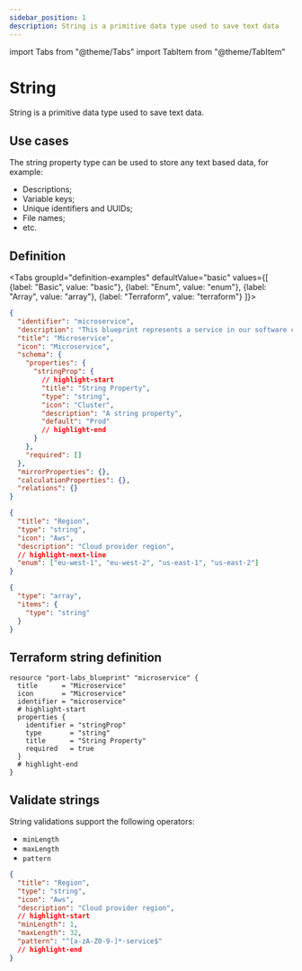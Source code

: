 ```yaml
---
sidebar_position: 1
description: String is a primitive data type used to save text data
---
```


import Tabs from "@theme/Tabs"
import TabItem from "@theme/TabItem"

# String

String is a primitive data type used to save text data.

## Use cases

The string property type can be used to store any text based data, for example:

- Descriptions;
- Variable keys;
- Unique identifiers and UUIDs;
- File names;
- etc.

## Definition

<Tabs groupId="definition-examples" defaultValue="basic" values={[
{label: "Basic", value: "basic"},
{label: "Enum", value: "enum"},
{label: "Array", value: "array"},
{label: "Terraform", value: "terraform"}
]}>

<TabItem value="basic">

```json showLineNumbers
{
  "identifier": "microservice",
  "description": "This blueprint represents a service in our software catalog",
  "title": "Microservice",
  "icon": "Microservice",
  "schema": {
    "properties": {
      "stringProp": {
        // highlight-start
        "title": "String Property",
        "type": "string",
        "icon": "Cluster",
        "description": "A string property",
        "default": "Prod"
        // highlight-end
      }
    },
    "required": []
  },
  "mirrorProperties": {},
  "calculationProperties": {},
  "relations": {}
}
```

</TabItem>
<TabItem value="enum">

```json showLineNumbers
{
  "title": "Region",
  "type": "string",
  "icon": "Aws",
  "description": "Cloud provider region",
  // highlight-next-line
  "enum": ["eu-west-1", "eu-west-2", "us-east-1", "us-east-2"]
}
```

</TabItem>
<TabItem value="array">

```json showLineNumbers
{
  "type": "array",
  "items": {
    "type": "string"
  }
}
```

</TabItem>

<TabItem value="terraform">

## Terraform string definition

```hcl showLineNumbers
resource "port-labs_blueprint" "microservice" {
  title      = "Microservice"
  icon       = "Microservice"
  identifier = "microservice"
  # highlight-start
  properties {
    identifier = "stringProp"
    type       = "string"
    title      = "String Property"
    required   = true
  }
  # highlight-end
}
```

</TabItem>
</Tabs>

## Validate strings

String validations support the following operators:

- `minLength`
- `maxLength`
- `pattern`

```json showLineNumbers
{
  "title": "Region",
  "type": "string",
  "icon": "Aws",
  "description": "Cloud provider region",
  // highlight-start
  "minLength": 1,
  "maxLength": 32,
  "pattern": "^[a-zA-Z0-9-]*-service$"
  // highlight-end
}
```
